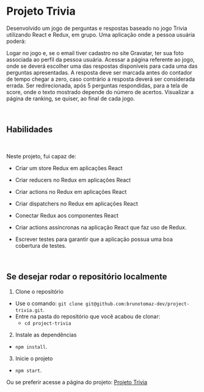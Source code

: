# Projeto Trivia

<!-- Olá, Tryber!
Esse é apenas um arquivo inicial para o README do seu projeto.
É essencial que você preencha esse documento por conta própria, ok?
Não deixe de usar nossas dicas de escrita de README de projetos, e deixe sua criatividade brilhar!
:warning: IMPORTANTE: você precisa deixar nítido:
- quais arquivos/pastas foram desenvolvidos por você;
- quais arquivos/pastas foram desenvolvidos por outra pessoa estudante;
- quais arquivos/pastas foram desenvolvidos pela Trybe.
-->

Desenvolvido um jogo de perguntas e respostas baseado no jogo Trivia utilizando React e Redux, em grupo.
Uma aplicação onde a pessoa usuária poderá:

Logar no jogo e, se o email tiver cadastro no site Gravatar, ter sua foto associada ao perfil da pessoa usuária.
Acessar a página referente ao jogo, onde se deverá escolher uma das respostas disponíveis para cada uma das perguntas apresentadas. A resposta deve ser marcada antes do contador de tempo chegar a zero, caso contrário a resposta deverá ser considerada errada.
Ser redirecionada, após 5 perguntas respondidas, para a tela de score, onde o texto mostrado depende do número de acertos.
Visualizar a página de ranking, se quiser, ao final de cada jogo.

<br>

## Habilidades

<br>

Neste projeto, fui capaz de:

- Criar um store Redux em aplicações React

- Criar reducers no Redux em aplicações React

- Criar actions no Redux em aplicações React

- Criar dispatchers no Redux em aplicações React

- Conectar Redux aos componentes React

- Criar actions assíncronas na aplicação React que faz uso de Redux.

- Escrever testes para garantir que a aplicação possua uma boa cobertura de testes.

  <br>

## Se desejar rodar o repositório localmente

1. Clone o repositório

- Use o comando: `git clone git@github.com:brunotomaz-dev/project-trivia.git`.
- Entre na pasta do repositório que você acabou de clonar:
  - `cd project-trivia`

2. Instale as dependências

- `npm install`.

3. Inicie o projeto

- `npm start`.

Ou se preferir acesse a página do projeto:
[Projeto Trivia](https://brunotomaz-dev.github.io/project-trivia)
